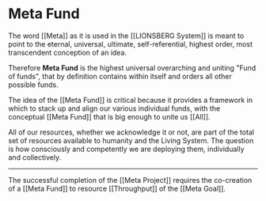 # Meta Fund
The word [[Meta]] as it is used in the [[LIONSBERG System]] is meant to point to the eternal, universal, ultimate, self-referential, highest order, most transcendent conception of an idea. 

Therefore **Meta Fund** is the highest universal overarching and uniting "Fund of funds", that by definition contains within itself and orders all other possible funds.

The idea of the [[Meta Fund]] is critical because it provides a framework in which to stack up and align our various individual funds, with the conceptual [[Meta Fund]] that is big enough to unite us [[All]].  

All of our resources, whether we acknowledge it or not, are part of the total set of resources available to humanity and the Living System. The question is how consciously and competently we are deploying them, individually and collectively. 

___
The successful completion of the [[Meta Project]] requires the co-creation of a [[Meta Fund]] to resource [[Throughput]] of the [[Meta Goal]].  
